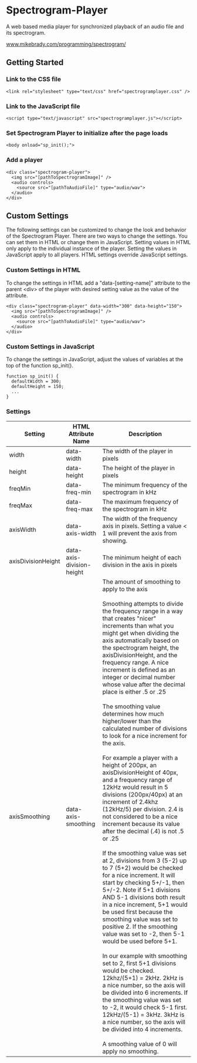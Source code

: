 # Spectrogram-Player
A web based media player for synchronized playback of an audio file and its spectrogram.

www.mikebrady.com/programming/spectrogram/

## Getting Started
### Link to the CSS file
```
<link rel="stylesheet" type="text/css" href="spectrogramplayer.css" />
```
### Link to the JavaScript file
```
<script type="text/javascript" src="spectrogramplayer.js"></script>
```
### Set Spectrogram Player to initialize after the page loads
```
<body onload="sp_init();">
```
### Add a player
```
<div class="spectrogram-player">
  <img src="[pathToSpectrogramImage]" />
  <audio controls>
    <source src="[pathToAudioFile]" type="audio/wav">
  </audio>
</div>
```
## Custom Settings
The following settings can be customized to change the look and behavior of the Spectrogram Player. There are two ways to change the settings. You can set them in HTML or change them in JavaScript. Setting values in HTML only apply to the individual instance of the player. Setting the values in JavaScript apply to all players. HTML settings override JavaScript settings.

### Custom Settings in HTML
To change the settings in HTML add a "data-[setting-name]" attribute to the parent \<div\> of the player with desired setting value as the value of the attribute.
```
<div class="spectrogram-player" data-width="300" data-height="150">
  <img src="[pathToSpectrogramImage]" />
  <audio controls>
    <source src="[pathToAudioFile]" type="audio/wav">
  </audio>
</div>
```

### Custom Settings in JavaScript
To change the settings in JavaScript, adjust the values of variables at the top of the function sp_init().
```
function sp_init() {
  defaultWidth = 300;
  defaultHeight = 150;
  ...
}
```

### Settings
|Setting|HTML Attribute Name|Description
|--|--|--|
width|data-width|The width of the player in pixels
height|data-height|The height of the player in pixels
freqMin|data-freq-min|The minimum frequency of the spectrogram in kHz
freqMax|data-freq-max|The maximum frequency of the spectrogram in kHz
axisWidth|data-axis-width|The width of the frequency axis in pixels. Setting a value < 1 will prevent the axis from showing.
axisDivisionHeight|data-axis-division-height|The minimum height of each division in the axis in pixels
axisSmoothing|data-axis-smoothing|The amount of smoothing to apply to the axis<br><br>Smoothing attempts to divide the frequency range in a way that creates "nicer" increments than what you might get when dividing the axis automatically based on the spectrogram height, the axisDivisionHeight, and the frequency range. A nice increment is defined as an integer or decimal number whose value after the decimal place is either .5 or .25<br><br>The smoothing value determines how much higher/lower than the calculated number of divisions to look for a nice increment for the axis.<br><br>For example a player with a height of 200px, an axisDivisionHeight of 40px, and a frequency range of 12kHz would result in 5 divisions (200px/40px) at an increment of 2.4khz (12kHz/5) per division. 2.4 is not considered to be a nice increment because its value after the decimal (.4) is not .5 or .25<br><br>If the smoothing value was set at 2, divisions from 3 (5-2) up to 7 (5+2) would be checked for a nice increment. It will start by checking 5+/-1, then 5+/-2. Note if 5+1 divisions AND 5-1 divisions both result in a nice increment, 5+1 would be used first because the smoothing value was set to positive 2. If the smoothing value was set to -2, then 5-1 would be used before 5+1.<br><br>In our example with smoothing set to 2, first 5+1 divisions would be checked. 12khz/(5+1) = 2kHz. 2kHz is a nice number, so the axis will be divided into 6 increments. If the smoothing value was set to -2, it would check 5-1 first. 12kHz/(5-1) = 3kHz. 3kHz is a nice number, so the axis will be divided into 4 increments.<br><br>A smoothing value of 0 will apply no smoothing.
